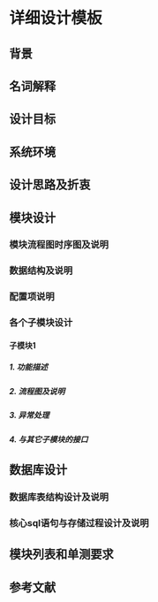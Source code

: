 # 详细设计模板


## 背景

## 名词解释

## 设计目标

## 系统环境

## 设计思路及折衷

## 模块设计

### 模块流程图时序图及说明

### 数据结构及说明

### 配置项说明

### 各个子模块设计

#### 子模块1

##### 1. 功能描述

##### 2. 流程图及说明

##### 3. 异常处理

##### 4. 与其它子模块的接口

## 数据库设计

### 数据库表结构设计及说明

### 核心sql语句与存储过程设计及说明

## 模块列表和单测要求

## 参考文献
